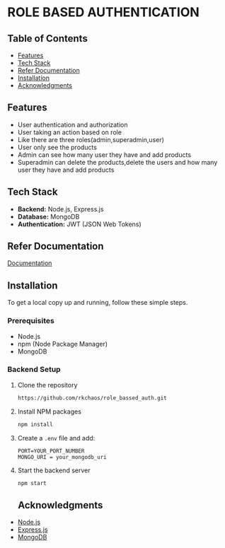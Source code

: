 <h1>ROLE BASED AUTHENTICATION</h1>

## Table of Contents

- [Features](#features)
- [Tech Stack](#tech-stack)
- [Refer Documentation](#Refer-Documentation)
- [Installation](#installation)
- [Acknowledgments](#acknowledgments)

## Features

- User authentication and authorization
- User taking an action based on role
- Like there are three roles(admin,superadmin,user)
- User only see the products
- Admin can see how many user they have and add products
- Superadmin can delete the products,delete the users and how many user they have and add products

## Tech Stack

- **Backend:** Node.js, Express.js
- **Database:** MongoDB
- **Authentication:** JWT (JSON Web Tokens)

## Refer Documentation

[Documentation](https://app.eraser.io/workspace/dJMjbpJMcqiAW4B3AJRM?origin=share)

## Installation

To get a local copy up and running, follow these simple steps.

### Prerequisites

- Node.js
- npm (Node Package Manager)
- MongoDB

### Backend Setup

1. Clone the repository
   ```sh
   https://github.com/rkchaos/role_bassed_auth.git
   ```

2. Install NPM packages
    ```sh
   npm install
   ```
3. Create a `.env` file and add:
   ```env
   PORT=YOUR_PORT_NUMBER
   MONGO_URI = your_mongodb_uri
   ```
4. Start the backend server
   ```sh
   npm start
   ```

   ## Acknowledgments
   
- [Node.js](https://nodejs.org/)
- [Express.js](https://expressjs.com/)
- [MongoDB](https://www.mongodb.com/)
